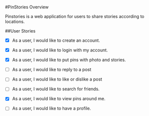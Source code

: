 #PinStories Overview

Pinstories is a web application for users to share stories according to locations.

##User Stories
- [X] As a user, I would like to create an account.
- [X] As a user, I would like to login with my account.
- [X] As a user, I would like to put pins with photo and stories.
- [ ] As a user, I would like to reply to a post
- [ ] As a user, I would like to like or dislike a post
- [ ] As a user, I would like to search for friends.
- [X] As a user, I would like to view pins around me.
- [ ] As a user, I would like to have a profile.



